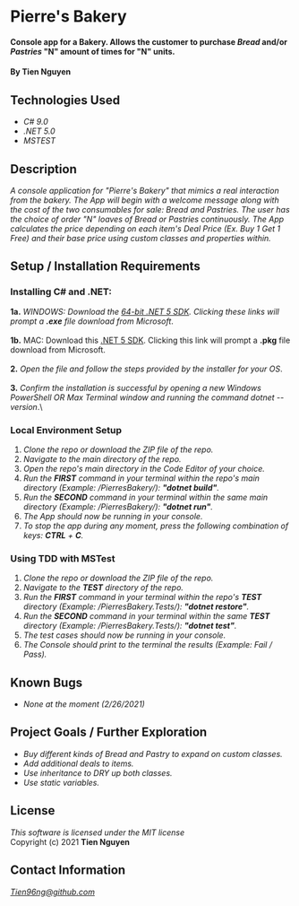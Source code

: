 # Pierre's Bakery

#### Console app for a Bakery. Allows the customer to purchase _Bread_ and/or _Pastries_ "N" amount of times for "N" units.

#### By Tien Nguyen

## Technologies Used

* _C# 9.0_
* _.NET 5.0_
* _MSTEST_

## Description
_A console application for "Pierre's Bakery" that mimics a real interaction from the bakery. The App will begin with a welcome message along with the cost of the two consumables for sale: Bread and Pastries. The user has the choice of order "N" loaves of Bread or Pastries continuously. The App calculates the price depending on each item's Deal Price (Ex. Buy 1 Get 1 Free) and their base price using custom classes and properties within._

## Setup / Installation Requirements

### Installing C# and .NET:
  **1a.** _WINDOWS: Download the [64-bit .NET 5 SDK](https://dotnet.microsoft.com/download/dotnet/thank-you/sdk-5.0.102-windows-x64-installer). Clicking these links will prompt a **.exe** file download from Microsoft_.\
  \
  **1b.** MAC: Download this [.NET 5 SDK](https://dotnet.microsoft.com/download/dotnet/thank-you/sdk-5.0.100-macos-x64-installer). Clicking this link will prompt a **.pkg** file download from Microsoft.\
  \
  **2.** _Open the file and follow the steps provided by the installer for your OS_.\
  \
  **3.** _Confirm the installation is successful by opening a new Windows PowerShell OR Max Terminal window and running the command dotnet --version_.\

### Local Environment Setup
1. _Clone the repo or download the ZIP file of the repo._
2. _Navigate to the main directory of the repo._
3. _Open the repo's main directory in the Code Editor of your choice._
5. _Run the **FIRST** command in your terminal within the repo's main directory (Example: /PierresBakery/): __"dotnet build"__._
6. _Run the **SECOND** command in your terminal within the same main directory (Example: /PierresBakery/): __"dotnet run"__._
7. _The App should now be running in your console._
8. _To stop the app during any moment, press the following combination of keys: _**CTRL**_ + _**C**_._

### Using TDD with MSTest
1. _Clone the repo or download the ZIP file of the repo._
2. _Navigate to the **TEST** directory of the repo._
3. _Run the **FIRST** command in your terminal within the repo's **TEST** directory (Example: /PierresBakery.Tests/): __"dotnet restore"__._
4. _Run the **SECOND** command in your terminal within the same **TEST** directory (Example: /PierresBakery.Tests/): __"dotnet test"__._
5. _The test cases should now be running in your console._
6. _The Console should print to the terminal the results (Example: Fail / Pass)._

## Known Bugs

* _None at the moment (2/26/2021)_

## Project Goals / Further Exploration
- _Buy different kinds of Bread and Pastry to expand on custom classes._
- _Add additional deals to items._
- _Use inheritance to DRY up both classes._
- _Use static variables._

## License
_This software is licensed under the MIT license_\
Copyright (c) 2021 __Tien Nguyen__

## Contact Information
_<Tien96ng@github.com>_